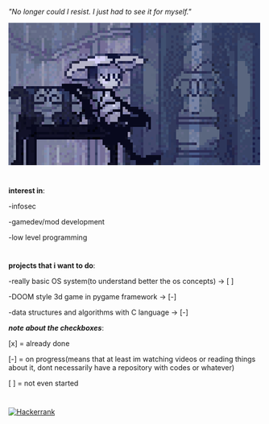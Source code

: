 *"No longer could I resist. I just had to see it for myself."*

![quirrel-chilling out](quirrel-cityoftears.gif)


#

**interest in**:

-infosec

-gamedev/mod development

-low level programming


#
**projects that i want to do**:

-really basic OS system(to understand better the os concepts) -> [ ]

-DOOM style 3d game in pygame framework -> [-]

-data structures and algorithms with C language -> [-]



***note about the checkboxes***:

  [x]  = already done
  
  [-]  = on progress(means that at least im watching videos or reading things about it, dont necessarily have a repository with codes or whatever)
  
  [ ]  = not even started
  

#
[![Hackerrank](https://img.shields.io/badge/-Hackerrank-2EC866?style=for-the-badge&logo=HackerRank&logoColor=white)](https://www.hackerrank.com/profile/kotaro81)




